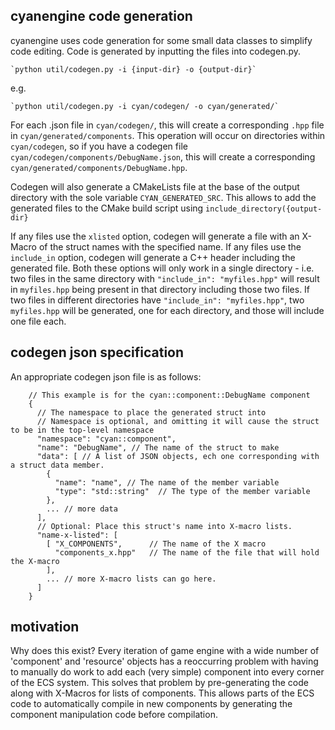 cyanengine code generation
-
cyanengine uses code generation for some small data classes to simplify code editing. 
Code is generated by inputting the files into codegen.py.

    `python util/codegen.py -i {input-dir} -o {output-dir}`
    
e.g.

    `python util/codegen.py -i cyan/codegen/ -o cyan/generated/`
    
For each .json file in `cyan/codegen/`, this will create a corresponding `.hpp` file in
`cyan/generated/components`. This operation will occur on directories within `cyan/codegen`,
so if you have a codegen file `cyan/codegen/components/DebugName.json`, this will create a corresponding
`cyan/generated/components/DebugName.hpp`.

Codegen will also generate a CMakeLists file at the base of the output directory with the sole variable
`CYAN_GENERATED_SRC`. This allows to add the generated files to the CMake build script using
`include_directory({output-dir}`

If any files use the `xlisted` option, codegen will generate a file with an X-Macro of the struct names with the
specified name. If any files use the `include_in` option, codegen will generate a C++ header including the generated
file. Both these options will only work in a single directory - i.e. two files in the same directory with
`"include_in": "myfiles.hpp"` will result in `myfiles.hpp` being present in that directory including those two files.
If two files in different directories have `"include_in": "myfiles.hpp"`, two `myfiles.hpp` will be generated, one for
each directory, and those will include one file each.
  
codegen json specification
--
An appropriate codegen json file is as follows:

```
    // This example is for the cyan::component::DebugName component
    {
      // The namespace to place the generated struct into
      // Namespace is optional, and omitting it will cause the struct to be in the top-level namespace
      "namespace": "cyan::component",
      "name": "DebugName", // The name of the struct to make
      "data": [ // A list of JSON objects, ech one corresponding with a struct data member.
        {
          "name": "name", // The name of the member variable
          "type": "std::string"  // The type of the member variable
        },
        ... // more data
      ],
      // Optional: Place this struct's name into X-macro lists.
      "name-x-listed": [
        [ "X_COMPONENTS",      // The name of the X macro
          "components_x.hpp"   // The name of the file that will hold the X-macro
        ],
        ... // more X-macro lists can go here.
      ]
    }
```

motivation
---
Why does this exist? Every iteration of game engine with a wide number of 'component' and 'resource' objects has a
reoccurring problem with having to manually do work to add each (very simple) component into every corner of the ECS
system. This solves that problem by pre-generating the code along with X-Macros for lists of components. This allows
parts of the ECS code to automatically compile in new components by generating the component manipulation code before
compilation.